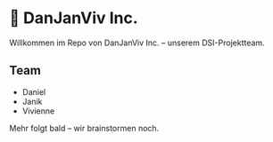 # 🍕 DanJanViv Inc.

Willkommen im Repo von DanJanViv Inc. – unserem DSI-Projektteam.

## Team
- Daniel  
- Janik  
- Vivienne

Mehr folgt bald – wir brainstormen noch.
